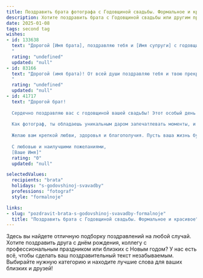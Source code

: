 ```yaml
---
title: Поздравить брата фотографа с Годовщиной свадьбы. Формальное и красивое
description: Хотите поздравить брата с Годовщиной свадьбы или другим праздником? Наш ИИ создаст незабываемое поздравление, а вы обязательно выделитесь среди других.  
date: 2025-01-08
tags: second tag
wishes:
- id: 133638
  text: "Дорогой [Имя брата], поздравляю тебя и [Имя супруги] с годовщиной свадьбы! Желаю вам, чтобы ваша совместная жизнь всегда оставалась такой же яркой и неповторимой, как лучшие фотографии, которые ты, как талантливый фотограф, умеешь создавать. Пусть любовь и взаимопонимание будут основой вашего счастливого будущего.  Счастья вам, крепкой семьи и  многих-многих лет совместной жизни!
  "
  rating: "undefined"
  updated: "null"
- id: 83166
  text: "Дорогой (имя брата)! От всей души поздравляю тебя и твою прекрасную супругу с годовщиной свадьбы! Желаю вам, чтобы ваш семейный очаг всегда горел ярким и тёплым пламенем, а в жизни царили любовь, взаимопонимание и счастье. Пусть каждый ваш день будет наполнен радостью, а профессиональные успехи,  в особенности твои, как талантливого фотографа,  приносят вам ещё больше вдохновения и процветания.  С юбилеем!
  "
  rating: "undefined"
  updated: "null"
- id: 41717
  text: "Дорогой брат!
  
  Сердечно поздравляю вас с годовщиной вашей свадьбы! Этот особый день наполняет наши сердца радостью и теплом, ведь именно сегодня мы отмечаем не только ваш союз, но и ту солнечную историю любви, которую вы создаете вместе.
  
  Как фотограф, ты обладаешь уникальным даром запечатлевать моменты, и уверен, каждая фотография вашей совместной жизни рассказывает о счастье, взаимопонимании и поддержке. Пусть ваш семейный альбом пополняется новыми яркими кадрами, а каждый миг, проведённый вместе, становится источником вдохновения и радости.
  
  Желаю вам крепкой любви, здоровья и благополучия. Пусть ваша жизнь будет наполнена красивыми моментами, звучанием смеха и искренними улыбками.
  
  С любовью и наилучшими пожеланиями,
  [Ваше Имя]"
  rating: "0"
  updated: "null"

selectedValues:
  recipients: "brata"
  holidays: "s-godovshinoj-svavadby"
  professions: "fotograf"
  style: "formalnoje"

links:
- slug: "pozdravit-brata-s-godovshinoj-svavadby-formalnoje"
  title: "Поздравить брата с Годовщиной свадьбы. Формальное и красивое"
---
```


Здесь вы найдете отличную подборку поздравлений на любой случай. 
Хотите поздравить друга с днём рождения, коллегу с профессиональным праздником или близких с Новым годом? У нас есть всё, чтобы сделать ваш поздравительный текст незабываемым. Выбирайте нужную категорию и находите лучшие слова для ваших близких и друзей!

